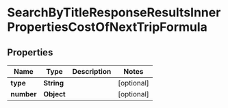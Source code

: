 

# SearchByTitleResponseResultsInnerPropertiesCostOfNextTripFormula


## Properties

| Name | Type | Description | Notes |
|------------ | ------------- | ------------- | -------------|
|**type** | **String** |  |  [optional] |
|**number** | **Object** |  |  [optional] |



